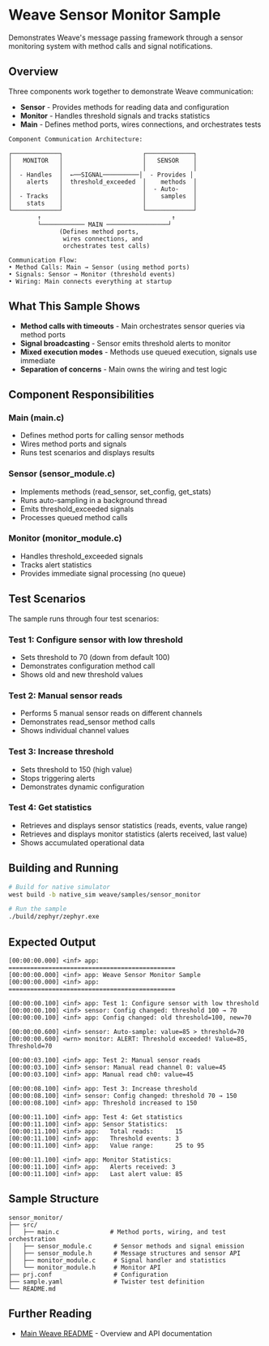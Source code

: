 # Weave Sensor Monitor Sample

Demonstrates Weave's message passing framework through a sensor monitoring system with method calls and signal notifications.

## Overview

Three components work together to demonstrate Weave communication:
- **Sensor** - Provides methods for reading data and configuration
- **Monitor** - Handles threshold signals and tracks statistics
- **Main** - Defines method ports, wires connections, and orchestrates tests

```
Component Communication Architecture:

┌─────────────┐                      ┌─────────────┐
│   MONITOR   │                      │   SENSOR    │
│             │                      │             │
│  - Handles  │  ←──SIGNAL──────────│  - Provides │
│    alerts   │  threshold_exceeded  │    methods  │
│             │                      │  - Auto-    │
│  - Tracks   │                      │    samples  │
│    stats    │                      │             │
└─────────────┘                      └─────────────┘
        ↑                                    ↑
        └──────────── MAIN ─────────────────┘
              (Defines method ports,
               wires connections, and
               orchestrates test calls)

Communication Flow:
• Method Calls: Main → Sensor (using method ports)
• Signals: Sensor → Monitor (threshold events)
• Wiring: Main connects everything at startup
```

## What This Sample Shows

- **Method calls with timeouts** - Main orchestrates sensor queries via method ports
- **Signal broadcasting** - Sensor emits threshold alerts to monitor
- **Mixed execution modes** - Methods use queued execution, signals use immediate
- **Separation of concerns** - Main owns the wiring and test logic

## Component Responsibilities

### Main (main.c)
- Defines method ports for calling sensor methods
- Wires method ports and signals
- Runs test scenarios and displays results

### Sensor (sensor_module.c)
- Implements methods (read_sensor, set_config, get_stats)
- Runs auto-sampling in a background thread
- Emits threshold_exceeded signals
- Processes queued method calls

### Monitor (monitor_module.c)
- Handles threshold_exceeded signals
- Tracks alert statistics
- Provides immediate signal processing (no queue)

## Test Scenarios

The sample runs through four test scenarios:

### Test 1: Configure sensor with low threshold
- Sets threshold to 70 (down from default 100)
- Demonstrates configuration method call
- Shows old and new threshold values

### Test 2: Manual sensor reads
- Performs 5 manual sensor reads on different channels
- Demonstrates read_sensor method calls
- Shows individual channel values

### Test 3: Increase threshold
- Sets threshold to 150 (high value)
- Stops triggering alerts
- Demonstrates dynamic configuration

### Test 4: Get statistics
- Retrieves and displays sensor statistics (reads, events, value range)
- Retrieves and displays monitor statistics (alerts received, last value)
- Shows accumulated operational data

## Building and Running

```bash
# Build for native simulator
west build -b native_sim weave/samples/sensor_monitor

# Run the sample
./build/zephyr/zephyr.exe
```

## Expected Output

```
[00:00:00.000] <inf> app: ==============================================
[00:00:00.000] <inf> app: Weave Sensor Monitor Sample
[00:00:00.000] <inf> app: ==============================================

[00:00:00.100] <inf> app: Test 1: Configure sensor with low threshold
[00:00:00.100] <inf> sensor: Config changed: threshold 100 → 70
[00:00:00.100] <inf> app: Config changed: old threshold=100, new=70

[00:00:00.600] <inf> sensor: Auto-sample: value=85 > threshold=70
[00:00:00.600] <wrn> monitor: ALERT: Threshold exceeded! Value=85, Threshold=70

[00:00:03.100] <inf> app: Test 2: Manual sensor reads
[00:00:03.100] <inf> sensor: Manual read channel 0: value=45
[00:00:03.100] <inf> app: Manual read ch0: value=45

[00:00:08.100] <inf> app: Test 3: Increase threshold
[00:00:08.100] <inf> sensor: Config changed: threshold 70 → 150
[00:00:08.100] <inf> app: Threshold increased to 150

[00:00:11.100] <inf> app: Test 4: Get statistics
[00:00:11.100] <inf> app: Sensor Statistics:
[00:00:11.100] <inf> app:   Total reads:      15
[00:00:11.100] <inf> app:   Threshold events: 3
[00:00:11.100] <inf> app:   Value range:      25 to 95

[00:00:11.100] <inf> app: Monitor Statistics:
[00:00:11.100] <inf> app:   Alerts received: 3
[00:00:11.100] <inf> app:   Last alert value: 85
```

## Sample Structure

```
sensor_monitor/
├── src/
│   ├── main.c              # Method ports, wiring, and test orchestration
│   ├── sensor_module.c      # Sensor methods and signal emission
│   ├── sensor_module.h      # Message structures and sensor API
│   ├── monitor_module.c     # Signal handler and statistics
│   └── monitor_module.h     # Monitor API
├── prj.conf                 # Configuration
├── sample.yaml              # Twister test definition
└── README.md
```

## Further Reading

- [Main Weave README](../../README.md) - Overview and API documentation